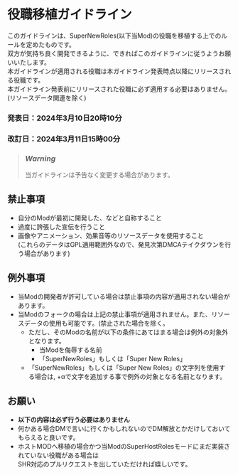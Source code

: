 # 役職移植ガイドライン
このガイドラインは、SuperNewRoles(以下当Mod)の役職を移植する上でのルールを定めたものです。<br>
双方が気持ち良く開発できるように、できればこのガイドラインに従うようお願いいたします。<br>
本ガイドラインが適用される役職は本ガイドライン発表時点以降にリリースされる役職です。<br>
本ガイドライン発表前にリリースされた役職に必ず適用する必要はありません。(リソースデータ関連を除く)

### 発表日：2024年3月10日20時10分
### 改訂日：2024年3月11日15時00分
> ### *Warning*
> 当ガイドラインは予告なく変更する場合があります。
## 禁止事項
- 自分のModが最初に開発した、などと自称すること
- 過度に誇張した宣伝を行うこと
- 画像やアニメーション、効果音等のリソースデータを使用すること<br>(これらのデータはGPL適用範囲外なので、発見次第DMCAテイクダウンを行う場合があります)
## 例外事項
- 当Modの開発者が許可している場合は禁止事項の内容が適用されない場合があります。
- 当Modのフォークの場合は上記の禁止事項が適用されません。また、リソースデータの使用も可能です。(禁止された場合を除く。
  - ただし、そのModの名前が以下の条件にあてはまる場合は例外の対象外となります。
    - 当Modを侮辱する名前
    - 「SuperNewRoles」もしくは「Super New Roles」
  - 「SuperNewRoles」もしくは「Super New Roles」の文字列を使用する場合は, +αで文字を追加する事で例外の対象となる名前となります。
## お願い
- **以下の内容は必ず行う必要はありません**
- 何かある場合DMで言いに行くかもしれないのでDM解放とかだけしておいてもらえると良いです。
- ホストMODへ移植の場合かつ当ModのSuperHostRolesモードにまだ実装されていない役職がある場合は<br>SHR対応のプルリクエストを出していただければ嬉しいです。